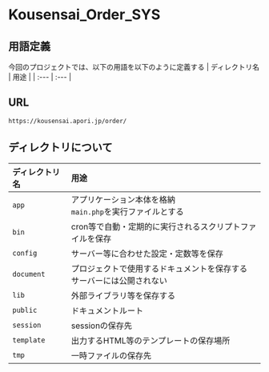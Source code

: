 # Kousensai_Order_SYS

## 用語定義
今回のプロジェクトでは、以下の用語を以下のように定義する
| ディレクトリ名 | 用途 |
| :--- | :--- |

## URL
`https://kousensai.apori.jp/order/`


## ディレクトリについて
| ディレクトリ名 | 用途 |
| :--- | :--- |
| `app` | アプリケーション本体を格納<br>`main.php`を実行ファイルとする |
| `bin` | cron等で自動・定期的に実行されるスクリプトファイルを保存 |
| `config` | サーバー等に合わせた設定・定数等を保存 |
| `document` | プロジェクトで使用するドキュメントを保存する<br>サーバーには公開されない |
| `lib` | 外部ライブラリ等を保存する |
| `public` | ドキュメントルート |
| `session` | sessionの保存先 |
| `template` | 出力するHTML等のテンプレートの保存場所 |
| `tmp` | 一時ファイルの保存先 |